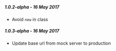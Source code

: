 ##### 1.0.2-alpha - 16 May 2017

- Avoid `new` in class

##### 1.0.3-alpha - 16 May 2017

- Update base url from mock server to production